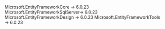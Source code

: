 Microsoft.EntityFrameworkCore -> 6.0.23
Microsoft.EntityFrameworkSqlServer-> 6.0.23
Microsoft.EntityFrameworkDesign -> 6.0.23
Microsoft.EntityFrameworkTools -> 6.0.23
